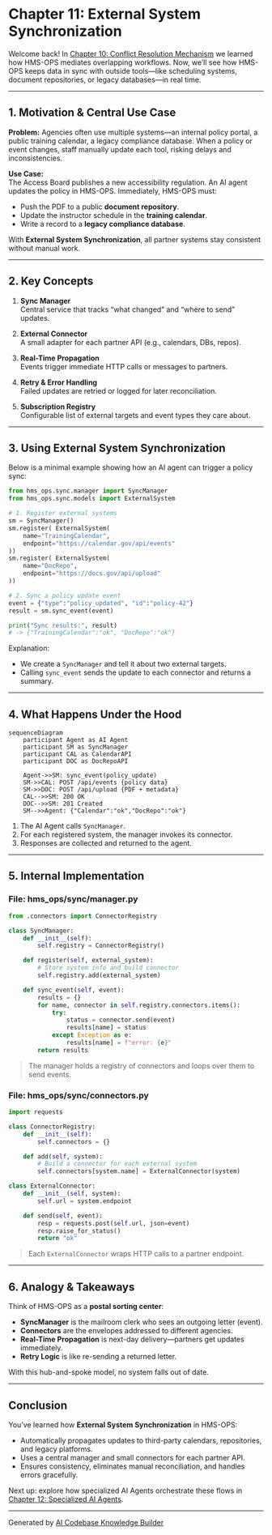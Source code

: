 # Chapter 11: External System Synchronization

Welcome back! In [Chapter 10: Conflict Resolution Mechanism](10_conflict_resolution_mechanism_.md) we learned how HMS-OPS mediates overlapping workflows. Now, we’ll see how HMS-OPS keeps data in sync with outside tools—like scheduling systems, document repositories, or legacy databases—in real time.

---

## 1. Motivation & Central Use Case

**Problem:** Agencies often use multiple systems—an internal policy portal, a public training calendar, a legacy compliance database. When a policy or event changes, staff manually update each tool, risking delays and inconsistencies.

**Use Case:**  
The Access Board publishes a new accessibility regulation. An AI agent updates the policy in HMS-OPS. Immediately, HMS-OPS must:

- Push the PDF to a public **document repository**.  
- Update the instructor schedule in the **training calendar**.  
- Write a record to a **legacy compliance database**.

With **External System Synchronization**, all partner systems stay consistent without manual work.

---

## 2. Key Concepts

1. **Sync Manager**  
   Central service that tracks “what changed” and “where to send” updates.

2. **External Connector**  
   A small adapter for each partner API (e.g., calendars, DBs, repos).

3. **Real-Time Propagation**  
   Events trigger immediate HTTP calls or messages to partners.

4. **Retry & Error Handling**  
   Failed updates are retried or logged for later reconciliation.

5. **Subscription Registry**  
   Configurable list of external targets and event types they care about.

---

## 3. Using External System Synchronization

Below is a minimal example showing how an AI agent can trigger a policy sync:

```python
from hms_ops.sync.manager import SyncManager
from hms_ops.sync.models import ExternalSystem

# 1. Register external systems
sm = SyncManager()
sm.register( ExternalSystem(
    name="TrainingCalendar",
    endpoint="https://calendar.gov/api/events"
))
sm.register( ExternalSystem(
    name="DocRepo",
    endpoint="https://docs.gov/api/upload"
))

# 2. Sync a policy update event
event = {"type":"policy_updated", "id":"policy-42"}
result = sm.sync_event(event)

print("Sync results:", result)
# -> {"TrainingCalendar":"ok", "DocRepo":"ok"}
```

Explanation:  
- We create a `SyncManager` and tell it about two external targets.  
- Calling `sync_event` sends the update to each connector and returns a summary.

---

## 4. What Happens Under the Hood

```mermaid
sequenceDiagram
    participant Agent as AI Agent
    participant SM as SyncManager
    participant CAL as CalendarAPI
    participant DOC as DocRepoAPI

    Agent->>SM: sync_event(policy_update)
    SM->>CAL: POST /api/events {policy data}
    SM->>DOC: POST /api/upload {PDF + metadata}
    CAL-->>SM: 200 OK
    DOC-->>SM: 201 Created
    SM-->>Agent: {"Calendar":"ok","DocRepo":"ok"}
```

1. The AI Agent calls `SyncManager`.  
2. For each registered system, the manager invokes its connector.  
3. Responses are collected and returned to the agent.

---

## 5. Internal Implementation

### File: hms_ops/sync/manager.py

```python
from .connectors import ConnectorRegistry

class SyncManager:
    def __init__(self):
        self.registry = ConnectorRegistry()

    def register(self, external_system):
        # Store system info and build connector
        self.registry.add(external_system)

    def sync_event(self, event):
        results = {}
        for name, connector in self.registry.connectors.items():
            try:
                status = connector.send(event)
                results[name] = status
            except Exception as e:
                results[name] = f"error: {e}"
        return results
```

> The manager holds a registry of connectors and loops over them to send events.

### File: hms_ops/sync/connectors.py

```python
import requests

class ConnectorRegistry:
    def __init__(self):
        self.connectors = {}

    def add(self, system):
        # Build a connector for each external system
        self.connectors[system.name] = ExternalConnector(system)

class ExternalConnector:
    def __init__(self, system):
        self.url = system.endpoint

    def send(self, event):
        resp = requests.post(self.url, json=event)
        resp.raise_for_status()
        return "ok"
```

> Each `ExternalConnector` wraps HTTP calls to a partner endpoint.

---

## 6. Analogy & Takeaways

Think of HMS-OPS as a **postal sorting center**:

- **SyncManager** is the mailroom clerk who sees an outgoing letter (event).  
- **Connectors** are the envelopes addressed to different agencies.  
- **Real-Time Propagation** is next-day delivery—partners get updates immediately.  
- **Retry Logic** is like re-sending a returned letter.

With this hub-and-spoke model, no system falls out of date.

---

## Conclusion

You’ve learned how **External System Synchronization** in HMS-OPS:

- Automatically propagates updates to third-party calendars, repositories, and legacy platforms.  
- Uses a central manager and small connectors for each partner API.  
- Ensures consistency, eliminates manual reconciliation, and handles errors gracefully.

Next up: explore how specialized AI Agents orchestrate these flows in [Chapter 12: Specialized AI Agents](12_specialized_ai_agents_.md).

---

Generated by [AI Codebase Knowledge Builder](https://github.com/The-Pocket/Tutorial-Codebase-Knowledge)